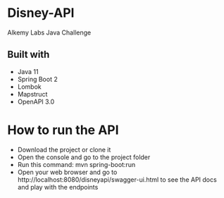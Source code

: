 # Disney-API
Alkemy Labs Java Challenge

## Built with

* Java 11
* Spring Boot 2
* Lombok
* Mapstruct
* OpenAPI 3.0

# How to run the API

* Download the project or clone it
* Open the console and go to the project folder
* Run this command: mvn spring-boot:run
* Open your web browser and go to http://localhost:8080/disneyapi/swagger-ui.html to see the API docs and play with the endpoints
